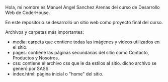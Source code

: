 Hola, mi nombre es Manuel Angel Sanchez Arenas del curso de Desarrollo Web de CoderHouse.

En este repositorio se desarrolló un sitio web como proyecto final del curso.

Archivos y carpetas más importantes:

- media: carpeta que contiene todas las imágenes y videos utilizados en el sitio.
- pages: contiene las páginas secundarias del sitio como Contacto, Productos y Nosotros.
- css: contiene el archivo css que le da estilos al sitio. dicho archivo se generó por SASS.
- index.html: página inicial o "home" del sitio.
